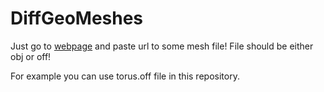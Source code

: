 ﻿# DiffGeoMeshes
Just go to [webpage](https://salih2875.github.io/DiffGeoMeshes/rendermesh) and paste url to some mesh file!
File should be either obj or off!

For example you can use torus.off file in this repository.
